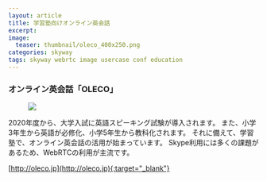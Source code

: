 ```yaml
---
layout: article
title: 学習塾向けオンライン英会話
excerpt: 
image:
  teaser: thumbnail/oleco_400x250.png
categories: skyway
tags: skyway webrtc image usercase conf education
---
```


### オンライン英会話「OLECO」

<figure>
  <img src="{{ site.url }}/images/pages/oleco.png">
</figure>

2020年度から、大学入試に英語スピーキング試験が導入されます。
また、小学3年生から英語が必修化、小学5年生から教科化されます。
それに備えて、学習塾で、オンライン英会話の活用が始まっています。
Skype利用には多くの課題があるため、WebRTCの利用が主流です。

[http://oleco.jp](http://oleco.jp){:target="_blank"}
